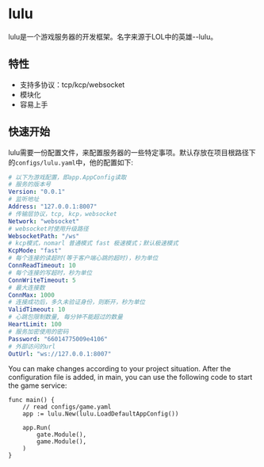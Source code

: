 # lulu

lulu是一个游戏服务器的开发框架。名字来源于LOL中的英雄--lulu。

## 特性

* 支持多协议：tcp/kcp/websocket
* 模块化
* 容易上手

## 快速开始

lulu需要一份配置文件，来配置服务器的一些特定事项。默认存放在项目根路径下的`configs/lulu.yaml`中，他的配置如下:

```yaml
# 以下为游戏配置，即app.AppConfig读取
# 服务的版本号
Version: "0.0.1"
# 监听地址
Address: "127.0.0.1:8007"
# 传输层协议，tcp, kcp，websocket
Network: "websocket"
# websocket时使用升级路径
WebsocketPath: "/ws"
# kcp模式，nomarl 普通模式 fast 极速模式；默认极速模式
KcpMode: "fast"
# 每个连接的读超时(等于客户端心跳的超时)，秒为单位
ConnReadTimeout: 10
# 每个连接的写超时，秒为单位
ConnWriteTimeout: 5
# 最大连接数
ConnMax: 1000
# 连接成功后，多久未验证身份，则断开，秒为单位
ValidTimeout: 10
# 心跳包限制数量, 每分钟不能超过的数量
HeartLimit: 100
# 服务加密使用的密码
Password: "66014775009e4106"
# 外部访问的url
OutUrl: "ws://127.0.0.1:8007"
```

You can make changes according to your project situation. After the configuration file is added, in main, you can use the following code to start the game service:

```golang
func main() {
	// read configs/game.yaml
	app := lulu.New(lulu.LoadDefaultAppConfig())

	app.Run(
		gate.Module(),
		game.Module(),
	)
}
```